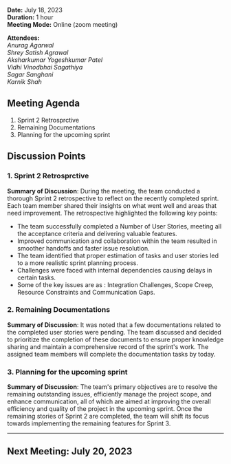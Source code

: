 **Date:** July 18, 2023  
**Duration:** 1 hour  
**Meeting Mode:** Online (zoom meeting)    

**Attendees:**  
_Anurag Agarwal_  
_Shrey Satish Agrawal_  
_Aksharkumar Yogeshkumar Patel_  
_Vidhi Vinodbhai Sagathiya_  
_Sagar Sanghani_  
_Karnik Shah_  

## Meeting Agenda

1. Sprint 2 Retrosprctive
2. Remaining Documentations
2. Planning for the upcoming sprint

## Discussion Points

### 1. Sprint 2 Retrosprctive

**Summary of Discussion**: During the meeting, the team conducted a thorough Sprint 2 retrospective to reflect on the recently completed sprint. Each team member shared their insights on what went well and areas that need improvement. The retrospective highlighted the following key points:

- The team successfully completed a Number of User Stories, meeting all the acceptance criteria and delivering valuable features.
- Improved communication and collaboration within the team resulted in smoother handoffs and faster issue resolution.
- The team identified that proper estimation of tasks and user stories led to a more realistic sprint planning process.
- Challenges were faced with internal dependencies causing delays in certain tasks.
- Some of the key issues are as : Integration Challenges, Scope Creep, Resource Constraints and Communication Gaps.

### 2. Remaining Documentations

**Summary of Discussion**: It was noted that a few documentations related to the completed user stories were pending. The team discussed and decided to prioritize the completion of these documents to ensure proper knowledge sharing and maintain a comprehensive record of the sprint's work. The assigned team members will complete the documentation tasks by today.

### 3. Planning for the upcoming sprint

**Summary of Discussion**: The team's primary objectives are to resolve the remaining outstanding issues, efficiently manage the project scope, and enhance communication, all of which are aimed at improving the overall efficiency and quality of the project in the upcoming sprint. Once the remaining stories of Sprint 2 are completed, the team will shift its focus towards implementing the remaining features for Sprint 3.

---


## Next Meeting: July 20, 2023
